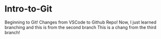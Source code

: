 # Intro-to-Git
Beginning to Git! Changes from VSCode to Github Repo!
Now, I just learned branching and this is from the second branch
This is a chang from the third branch!

